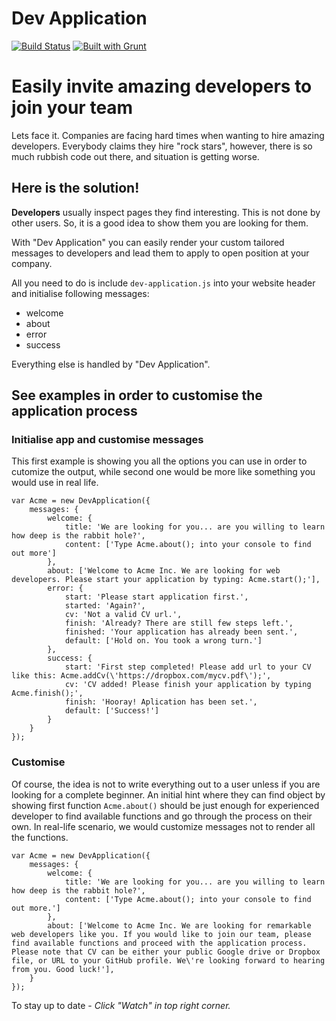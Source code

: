 # Dev Application

[![Build Status](https://travis-ci.org/mladenilic/dev-application.svg)](https://travis-ci.org/mladenilic/dev-application) [![Built with Grunt](https://cdn.gruntjs.com/builtwith.png)](http://gruntjs.com/)

# Easily invite amazing developers to join your team

Lets face it. Companies are facing hard times when wanting to hire amazing developers. Everybody claims they hire "rock stars", however, there is so much rubbish code out there, and situation is getting worse.

## Here is the solution!

**Developers** usually inspect pages they find interesting. This is not done by other users. So, it is a good idea to show them you are looking for them.

With "Dev Application" you can easily render your custom tailored messages to developers and lead them to apply to open position at your company.

All you need to do is include ```dev-application.js``` into your website header and initialise following messages:
- welcome
- about
- error
- success

Everything else is handled by "Dev Application".

## See examples in order to customise the application process

### Initialise app and customise messages

This first example is showing you all the options you can use in order to cutomize the output, while second one would be more like something you would use in real life.

```
var Acme = new DevApplication({
    messages: {
        welcome: {
            title: 'We are looking for you... are you willing to learn how deep is the rabbit hole?',
            content: ['Type Acme.about(); into your console to find out more']
        },
        about: ['Welcome to Acme Inc. We are looking for web developers. Please start your application by typing: Acme.start();'],
        error: {
            start: 'Please start application first.',
            started: 'Again?',
            cv: 'Not a valid CV url.',
            finish: 'Already? There are still few steps left.',
            finished: 'Your application has already been sent.',
            default: ['Hold on. You took a wrong turn.']
        },
        success: {
            start: 'First step completed! Please add url to your CV like this: Acme.addCv(\'https://dropbox.com/mycv.pdf\');',
            cv: 'CV added! Please finish your application by typing Acme.finish();',
            finish: 'Hooray! Aplication has been set.',
            default: ['Success!']
        }
    }
});
```

### Customise

Of course, the idea is not to write everything out to a user unless if you are looking for a complete beginner. An initial hint where they can find object by showing first function ```Acme.about()``` should be just enough for experienced developer to find available functions and go through the process on their own. In real-life scenario, we would customize messages not to render all the functions.

```
var Acme = new DevApplication({
    messages: {
        welcome: {
            title: 'We are looking for you... are you willing to learn how deep is the rabbit hole?',
            content: ['Type Acme.about(); into your console to find out more.']
        },
        about: ['Welcome to Acme Inc. We are looking for remarkable web developers like you. If you would like to join our team, please find available functions and proceed with the application process. Please note that CV can be either your public Google drive or Dropbox file, or URL to your GitHub profile. We\'re looking forward to hearing from you. Good luck!'],
    }
});
```


To stay up to date - _Click "Watch" in top right corner._
